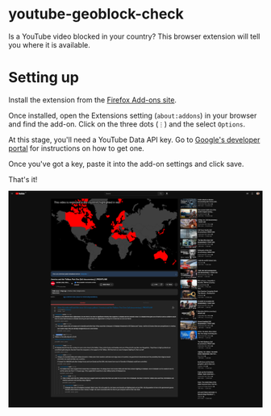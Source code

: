# youtube-geoblock-check
Is a YouTube video blocked in your country? This browser extension will tell you where it is available.


# Setting up
Install the extension from the [Firefox Add-ons site](https://addons.mozilla.org/en-GB/firefox/addon/youtube-geoblock-checker/).

Once installed, open the Extensions setting (`about:addons`) in your browser and find the add-on. Click on the three dots (`⋮`) and the select `Options`.

At this stage, you'll need a YouTube Data API key. Go to [Google's developer portal](https://developers.google.com/youtube/v3/getting-started) for instructions on how to get one.

Once you've got a key, paste it into the add-on settings and click save.

That's it!

![screenshot of the extension](screenshot.png "screenshot")